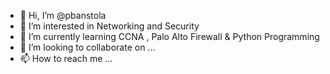 - 👋 Hi, I’m @pbanstola
- 👀 I’m interested in Networking and Security
- 🌱 I’m currently learning CCNA , Palo Alto Firewall & Python Programming
- 💞️ I’m looking to collaborate on ...
- 📫 How to reach me ...

<!---
pbanstola/pbanstola is a ✨ special ✨ repository because its `README.md` (this file) appears on your GitHub profile.
You can click the Preview link to take a look at your changes.
--->
